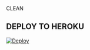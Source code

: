 CLEAN

## DEPLOY TO HEROKU

[![Deploy](https://www.herokucdn.com/deploy/button.svg)](https://heroku.com/deploy?template=https://github.com/kaalxd1/LEGENDUSERBOT)
